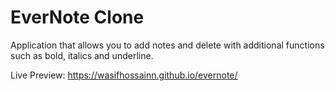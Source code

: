 # **EverNote Clone**


Application that allows you to add notes and delete with additional functions such as bold, italics and underline.

Live Preview: https://wasifhossainn.github.io/evernote/
